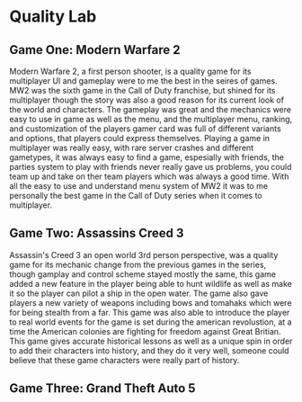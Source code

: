 # Quality Lab

## Game One: Modern Warfare 2
Modern Warfare 2, a first person shooter, is a quality game for its multiplayer UI and gameplay were to me the best in the seires of games. MW2 was the sixth game in the Call of Duty franchise, but shined for its multiplayer though the story was also a good reason for its current look of the world and characters. The gameplay was great and the mechanics were easy to use in game as well as the menu, and the multiplayer menu, ranking, and customization of the players gamer card was full of different variants and options, that players could express themselves. Playing a game in multiplayer was really easy, with rare server crashes and different gametypes, it was always easy to find a game, espesially with friends, the parties system to play with friends never really gave us problems, you could team up and take on ther team players which was always a good time. With all the easy to use and understand menu system of MW2 it was to me personally the best game in the Call of Duty series when it comes to multiplayer.

## Game Two: Assassins Creed 3
Assassin's Creed 3 an open world 3rd person perspective, was a quality game for its mechanic change from the previous games in the series, though gamplay and control scheme stayed mostly the same, this game added a new feature in the player being able to hunt wildlife as well as make it so the player can pilot a ship in the open water. The game also gave players a new variety of weapons including bows and tomahaks which were for being stealth from a far. This game was also able to introduce the player to real world events for the game is set during the american revolustion, at a time the American colonies are fighting for freedom against Great Britian. This game gives accurate historical lessons as well as a unique spin in order to add their characters into history, and they do it very well, someone could believe that these game characters were really part of history. 

## Game Three: Grand Theft Auto 5
